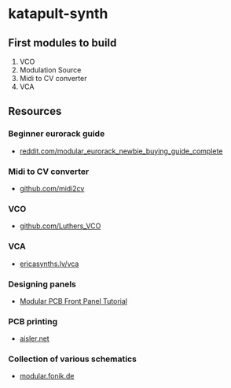 # katapult-synth
## First modules to build

1. VCO
2. Modulation Source
3. Midi to CV converter
4. VCA

## Resources

### Beginner eurorack guide

- [reddit.com/modular_eurorack_newbie_buying_guide_complete](https://www.reddit.com/r/modular/comments/fzmarb/modular_eurorack_newbie_buying_guide_complete/)

### Midi to CV converter

- [github.com/midi2cv](https://github.com/elkayem/midi2cv)

### VCO

- [github.com/Luthers_VCO](https://github.com/PierreIsCoding/sdiy/tree/main/Luthers_VCO)

### VCA

- [ericasynths.lv/vca](https://www.ericasynths.lv/shop/diy-kits-1/edu-diy-vca/)

### Designing panels

- [Modular PCB Front Panel Tutorial](https://www.youtube.com/watch?v=9E6jmYlPh7A)

### PCB printing

- [aisler.net](https://aisler.net/)

### Collection of various schematics

- [modular.fonik.de](http://modular.fonik.de/Page37.html)